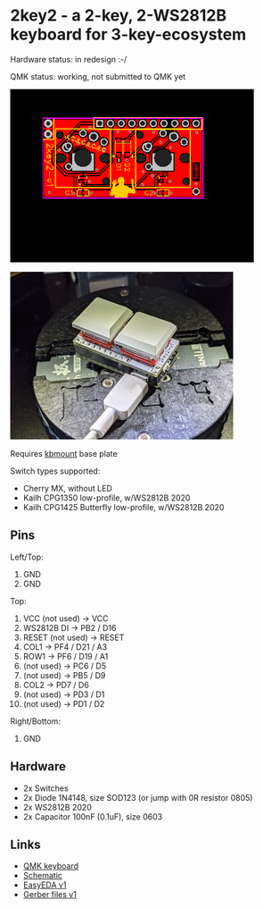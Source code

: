 # 2key2 - a 2-key, 2-WS2812B keyboard for 3-key-ecosystem

Hardware status: in redesign :-/

QMK status: working, not submitted to QMK yet

![](board.png)

![](photo.jpg)

Requires [kbmount](../kbmount/) base plate

Switch types supported:

* Cherry MX, without LED
* Kailh CPG1350 low-profile, w/WS2812B 2020
* Kailh CPG1425 Butterfly low-profile, w/WS2812B 2020

## Pins

Left/Top: 

1. GND
2. GND

Top:

1. VCC (not used) -> VCC
2. WS2812B DI -> PB2 / D16
3. RESET (not used) -> RESET
4. COL1 -> PF4 / D21 / A3
5. ROW1 -> PF6 / D19 / A1
6. (not used) -> PC6 / D5
7. (not used) -> PB5 / D9
8. COL2 -> PD7 / D6
9. (not used) -> PD3 / D1
10. (not used) -> PD1 / D2

Right/Bottom:

1. GND

## Hardware

* 2x Switches
* 2x Diode 1N4148, size SOD123 (or jump with 0R resistor 0805)
* 2x WS2812B 2020
* 2x Capacitor 100nF (0.1uF), size 0603
 
## Links

* [QMK keyboard](https://github.com/softplus/3keyecosystem-qmk/tree/main/2key2)
* [Schematic](schematic.pdf)
* [EasyEDA v1](https://easyeda.com/account/project/setting/basic?project=4153f95447924b798599ed4139021f7e)
* [Gerber files v1](gerber.zip)
